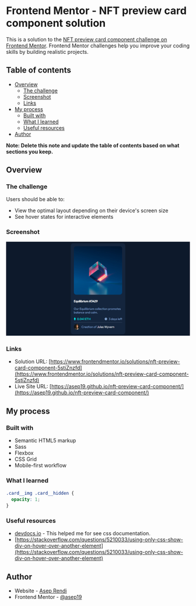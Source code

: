 # Frontend Mentor - NFT preview card component solution

This is a solution to the [NFT preview card component challenge on Frontend Mentor](https://www.frontendmentor.io/challenges/nft-preview-card-component-SbdUL_w0U). Frontend Mentor challenges help you improve your coding skills by building realistic projects. 

## Table of contents

- [Overview](#overview)
  - [The challenge](#the-challenge)
  - [Screenshot](#screenshot)
  - [Links](#links)
- [My process](#my-process)
  - [Built with](#built-with)
  - [What I learned](#what-i-learned) 
  - [Useful resources](#useful-resources)
- [Author](#author) 

**Note: Delete this note and update the table of contents based on what sections you keep.**

## Overview

### The challenge

Users should be able to:

- View the optimal layout depending on their device's screen size
- See hover states for interactive elements

### Screenshot

![nft screenshot](./images/nft-screenshoot.png "Nft Preview Card Component")

### Links

- Solution URL: [https://www.frontendmentor.io/solutions/nft-preview-card-component-5stiZnzfd](https://www.frontendmentor.io/solutions/nft-preview-card-component-5stiZnzfd)
- Live Site URL: [https://asep19.github.io/nft-preview-card-component/](https://asep19.github.io/nft-preview-card-component/)

## My process

### Built with

- Semantic HTML5 markup
- Sass  
- Flexbox
- CSS Grid
- Mobile-first workflow 
 

### What I learned 
 
```css
.card__img .card__hidden {
  opacity: 1;
}
```    

### Useful resources

- [devdocs.io](https://devdocs.io) - This helped me for see css documentation. 
- [https://stackoverflow.com/questions/5210033/using-only-css-show-div-on-hover-over-another-element](https://stackoverflow.com/questions/5210033/using-only-css-show-div-on-hover-over-another-element)
 

## Author

- Website - [Asep Rendi](https://asep19.github.io)
- Frontend Mentor - [@asep19](https://www.frontendmentor.io/profile/asep19) 
 
